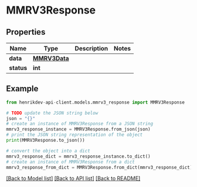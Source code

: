 # MMRV3Response


## Properties

Name | Type | Description | Notes
------------ | ------------- | ------------- | -------------
**data** | [**MMRV3Data**](MMRV3Data.md) |  | 
**status** | **int** |  | 

## Example

```python
from henrikdev-api-client.models.mmrv3_response import MMRV3Response

# TODO update the JSON string below
json = "{}"
# create an instance of MMRV3Response from a JSON string
mmrv3_response_instance = MMRV3Response.from_json(json)
# print the JSON string representation of the object
print(MMRV3Response.to_json())

# convert the object into a dict
mmrv3_response_dict = mmrv3_response_instance.to_dict()
# create an instance of MMRV3Response from a dict
mmrv3_response_from_dict = MMRV3Response.from_dict(mmrv3_response_dict)
```
[[Back to Model list]](../README.md#documentation-for-models) [[Back to API list]](../README.md#documentation-for-api-endpoints) [[Back to README]](../README.md)



